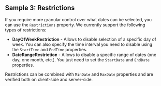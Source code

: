 ## Sample 3: Restrictions

If you require more granular control over what dates can be selected, you can use the `Restrictions` property. We currently support the following types of restrictions:

- **DayOfWeekRestriction** - Allows to disable selection of a specific day of week. You can also specify the time interval you need to disable using the `StartTime` and `EndTime` properties.
- **DateRangeRestriction** - Allows to disable a specific range of dates (one day, one month, etc.). You just need to set the `StartDate` and `EndDate` properties.

Restrictions can be combined with `MinDate` and `MaxDate` properties and are verified both on client-side and server-side.
